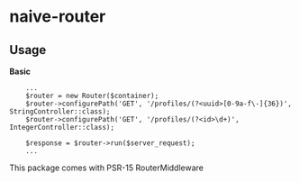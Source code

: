 # naive-router

## Usage
**Basic**
```
    ...
    $router = new Router($container);
    $router->configurePath('GET', '/profiles/(?<uuid>[0-9a-f\-]{36})', StringController::class);
    $router->configurePath('GET', '/profiles/(?<id>\d+)', IntegerController::class);

    $response = $router->run($server_request);
    ... 
```
This package comes with PSR-15 RouterMiddleware
